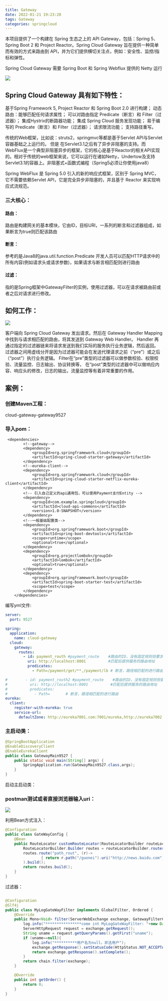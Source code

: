 ```yaml
---
title: Gateway
date: 2022-01-21 19:23:20
tags: Gateway
categories: springcloud
---
```




本项目提供了一个构建在 Spring 生态之上的 API Gateway，包括：Spring 5、Spring Boot 2 和 Project Reactor。Spring Cloud Gateway 旨在提供一种简单而有效的方式来路由到 API，并为它们提供横切关注点，例如：安全性、监控/指标和弹性。

 Spring Cloud Gateway 需要 Spring Boot 和 Spring Webflux 提供的 Netty 运行

![](https://gitee.com/haoyumaster/imageBed/raw/master/imgs/20220121193902.png)

## Spring Cloud Gateway 具有如下特性：

基于Spring Framework 5, Project Reactor 和 Spring Boot 2.0 进行构建；
动态路由：能够匹配任何请求属性；
可以对路由指定 Predicate（断言）和 Filter（过滤器）；
集成Hystrix的断路器功能；
集成 Spring Cloud 服务发现功能；
易于编写的 Predicate（断言）和 Filter（过滤器）；
请求限流功能；
支持路径重写。

传统的Web框架，比如说：struts2，springmvc等都是基于Servlet API与Servlet容器基础之上运行的。
但是
在Servlet3.1之后有了异步非阻塞的支持。而WebFlux是一个典型非阻塞异步的框架，它的核心是基于Reactor的相关API实现的。相对于传统的web框架来说，它可以运行在诸如Netty，Undertow及支持Servlet3.1的容器上。非阻塞式+函数式编程（Spring5必须让你使用java8）

Spring WebFlux 是 Spring 5.0 引入的新的响应式框架，区别于 Spring MVC，它不需要依赖Servlet API，它是完全异步非阻塞的，并且基于 Reactor 来实现响应式流规范。

### 三大核心：

#### 路由：

路由是构建网关的基本模块，它由ID，目标URl，一系列的断言和过滤器组成，如果断言为true则匹配该路由

#### 断言：

参考的是Java8的java.util.function.Predicate
开发人员可以匹配HTTP请求中的所有内容(例如请求头或请求参数)，如果请求与断言相匹配则进行路由

#### 过滤：

指的是Spring框架中GatewayFilter的实例，使用过滤器，可以在请求被路由前或者之后对请求进行修改。

## 如何工作：





![](https://gitee.com/haoyumaster/imageBed/raw/master/imgs/20220121195428.png)

客户端向 Spring Cloud Gateway 发出请求。然后在 Gateway Handler Mapping 中找到与请求相匹配的路由，将其发送到 Gateway Web Handler。
Handler 再通过指定的过滤器链来将请求发送到我们实际的服务执行业务逻辑，然后返回。
过滤器之间用虚线分开是因为过滤器可能会在发送代理请求之前（“pre”）或之后（“post”）执行业务逻辑。
Filter在“pre”类型的过滤器可以做参数校验、权限校验、流量监控、日志输出、协议转换等，
在“post”类型的过滤器中可以做响应内容、响应头的修改，日志的输出，流量监控等有着非常重要的作用。



## 案例：

### 创建Maven工程：

cloud-gateway-gateway9527

### 导入pom：

```
 <dependencies>
        <!--gateway-->
        <dependency>
            <groupId>org.springframework.cloud</groupId>
            <artifactId>spring-cloud-starter-gateway</artifactId>
        </dependency>
        <!--eureka-client-->
        <dependency>
            <groupId>org.springframework.cloud</groupId>
            <artifactId>spring-cloud-starter-netflix-eureka-client</artifactId>
        </dependency>
        <!-- 引入自己定义的api通用包，可以使用Payment支付Entity -->
        <dependency>
            <groupId>com.example.springcloud</groupId>
            <artifactId>cloud-api-commons</artifactId>
            <version>1.0-SNAPSHOT</version>
        </dependency>
        <!--一般基础配置类-->
        <dependency>
            <groupId>org.springframework.boot</groupId>
            <artifactId>spring-boot-devtools</artifactId>
            <scope>runtime</scope>
            <optional>true</optional>
        </dependency>
        <dependency>
            <groupId>org.projectlombok</groupId>
            <artifactId>lombok</artifactId>
            <optional>true</optional>
        </dependency>
        <dependency>
            <groupId>org.springframework.boot</groupId>
            <artifactId>spring-boot-starter-test</artifactId>
            <scope>test</scope>
        </dependency>
    </dependencies>
```



编写yml文件:

```yml
server:
  port: 9527

spring:
  application:
    name: cloud-gateway
  cloud:
    gateway:
      routes:
        - id: payment_routh #payment_route    #路由的ID，没有固定规则但要求唯一，建议配合服务名
          uri: http://localhost:8001          #匹配后提供服务的路由地址
          predicates:
            - Path=/payment/get/**,/payment/lb # 断言，路径相匹配的进行路由

#        - id: payment_routh2 #payment_route    #路由的ID，没有固定规则但要求唯一，建议配合服务名
#          uri: http://localhost:8001          #匹配后提供服务的路由地址
#          predicates:
#            - Path=       # 断言，路径相匹配的进行路由
eureka:
  client:
    register-with-eureka: true
    service-url:
      defaultZone: http://eureka7001.com:7001/eureka,http://eureka7002.com:7002/eureka
```

### 主启动类：

```java
@SpringBootApplication
@EnableDiscoveryClient
@EnableEurekaClient
public class GatewayMain9527 {
    public static void main(String[] args) {
        SpringApplication.run(GatewayMain9527.class,args);
    }
}

```

启动主启动类：

### postman测试或者直接浏览器输入uri：

![](https://gitee.com/haoyumaster/imageBed/raw/master/imgs/20220121212754.png)





利用Bean方式注入：

```java
@Configuration
public class GateWayConfig {
    @Bean
    public RouteLocator customRouteLocator(RouteLocatorBuilder routeLocatorBuilder){
        RouteLocatorBuilder.Builder routes = routeLocatorBuilder.routes();
        routes.route("path_rout", (r)->
                { return r.path("/guonei").uri("http://news.baidu.com");}
        ).build();
        return routes.build();
    }
}

```

过滤器：

```java

@Configuration
@Slf4j
public class MyLogGateWayFilter implements GlobalFilter, Ordered {
    @Override
    public Mono<Void> filter(ServerWebExchange exchange, GatewayFilterChain chain) {
        log.info("****************come int MyLogGateWayFilter: "+new Date());
        ServerHttpRequest request = exchange.getRequest();
        String uname = request.getQueryParams().getFirst("uname");
        if (uname==null){
            log.info("**********用户名为null，非法用户");
            exchange.getResponse().setStatusCode(HttpStatus.NOT_ACCEPTABLE);
            return exchange.getResponse().setComplete();
        }
        return chain.filter(exchange);
    }

    @Override
    public int getOrder() {
        return 0;
    }
}

```

